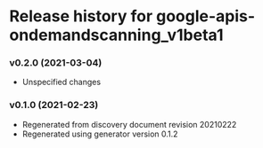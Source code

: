 # Release history for google-apis-ondemandscanning_v1beta1

### v0.2.0 (2021-03-04)

* Unspecified changes

### v0.1.0 (2021-02-23)

* Regenerated from discovery document revision 20210222
* Regenerated using generator version 0.1.2

